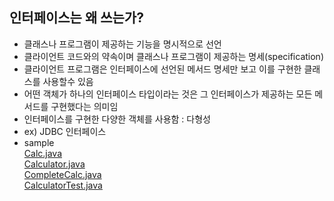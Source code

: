## 인터페이스는 왜 쓰는가?
- 클래스나 프로그램이 제공하는 기능을 명시적으로 선언
- 클라이언트 코드와의 약속이며 클래스나 프로그램이 제공하는 명세(specification)
- 클라이언트 프로그램은 인터페이스에 선언된 메서드 명세만 보고 이를 구현한 클래스를 사용할수 있음
- 어떤 객체가 하나의 인터페이스 타입이라는 것은 그 인터페이스가 제공하는 모든 메서드를 구현했다는 의미임
- 인터페이스를 구현한 다양한 객체를 사용함 : 다형성
- ex) JDBC 인터페이스
- sample<br>
[Calc.java](Calc.java)<br>
[Calculator.java](Calculator.java)<br>
[CompleteCalc.java](CompleteCalc.java)<br>
[CalculatorTest.java](CalculatorTest.java)<br>